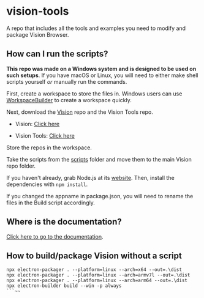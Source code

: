 
# vision-tools
A repo that includes all the tools and examples you need to modify and package Vision Browser.

## How can I run the scripts?
**This repo was made on a Windows system and is designed to be used on such setups**. If you have macOS or Linux, you will need to either make shell scripts yourself *or* manually run the commands.


First, create a workspace to store the files in. Windows users can use [WorkspaceBuilder](https://github.com/BeanedTaco/WorkspaceBuilder/releases) to create a workspace quickly.

Next, download the [Vision](https://github.com/BeanedTaco/vision) repo and the Vision Tools repo.

- Vision: [Click here](https://github.com/BeanedTaco/vision/archive/master.zip)

- Vision Tools: [Click here](https://github.com/BeanedTaco/vision-tools/archive/master.zip)

Store the repos in the workspace.

Take the scripts from the [scripts](scripts) folder and move them to the main Vision repo folder.

If you haven't already, grab Node.js at its [website](https://nodejs.org). Then, install the dependencies with ``npm install``.

If you changed the appname in package.json, you will need to rename the files in the Build script accordingly.

## Where is the documentation?
[Click here to go to the documentation](https://vision.saturdaynightdead.xyz/docs).

## How to build/package Vision without a script

```npx electron-packager . --platform=darwin --arch=x64 --out=.\dist
npx electron-packager . --platform=linux --arch=x64 --out=.\dist
npx electron-packager . --platform=linux --arch=armv7l --out=.\dist
npx electron-packager . --platform=linux --arch=arm64 --out=.\dist
npx electron-builder build --win -p always
```~~
